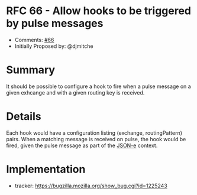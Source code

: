 # RFC 66 - Allow hooks to be triggered by pulse messages
* Comments: [#66](https://api.github.com/repos/taskcluster/taskcluster-rfcs/issues/66)
* Initially Proposed by: @djmitche

# Summary

It should be possible to configure a hook to fire when a pulse message on a given exhcange and with a given routing key is received.

# Details

Each hook would have a configuration listing (exchange, routingPattern) pairs.
When a matching message is received on pulse, the hook would be fired, given
the pulse message as part of the
[JSON-e](https://github.com/taskcluster/json-e) context.

# Implementation

* tracker: https://bugzilla.mozilla.org/show_bug.cgi?id=1225243
